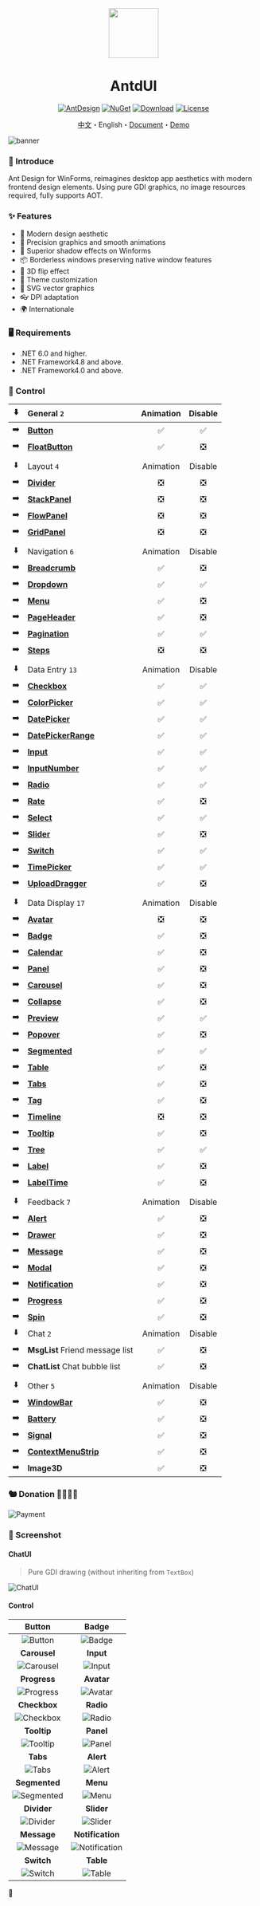 <div align="center">

<img height="100" src="src/logo.png">

<h1>AntdUI</h1>

[![AntDesign](https://img.shields.io/badge/AntDesign%20-5.0-1677ff?style=for-the-badge&logo=antdesign)](https://ant-design.antgroup.com/components/overview-cn)
[![NuGet](https://img.shields.io/nuget/v/AntdUI.svg?style=for-the-badge&label=AntdUI&logo=nuget)](https://www.nuget.org/packages/AntdUI)
[![Download](https://img.shields.io/nuget/dt/antdui?style=for-the-badge)](https://www.nuget.org/packages/AntdUI)
[![License](https://img.shields.io/badge/license-Apache%202.0-4EB1BA.svg?style=for-the-badge)](http://www.apache.org/licenses/LICENSE-2.0)

[中文](README-zh.md)・English・[Document](doc/wiki/en/Home.md)・[Demo](https://gitee.com/mubaiyanghua/antdui-demo)

</div>

![banner](doc/pre/banner-en.png)

### 🦄 Introduce

Ant Design for WinForms, reimagines desktop app aesthetics with modern frontend design elements. Using pure GDI graphics, no image resources required, fully supports AOT.

### ✨ Features

- 🌈 Modern design aesthetic
- 🎨 Precision graphics and smooth animations
- 🚀 Superior shadow effects on Winforms
- 📦 Borderless windows preserving native window features
- 💎 3D flip effect
- 👚 Theme customization
- 🦜 SVG vector graphics
- 👓 DPI adaptation
- 🌍 Internationale

### 🖥 Requirements

- .NET 6.0 and higher.
- .NET Framework4.8 and above.
- .NET Framework4.0 and above.

### 🌴 Control

⬇️| General `2` | Animation | Disable |
:---:|:--|:--:|:--:|
➡️| [**Button**](doc/wiki/en/Control/Button.md) | ✅ | ✅ |
➡️| [**FloatButton**](doc/wiki/en/Control/FloatButton.md) | ✅ | ❎ |
||||
⬇️| Layout `4` | Animation | Disable |
➡️| [**Divider**](doc/wiki/en/Control/Divider.md) | ❎ | ❎ |
➡️| [**StackPanel**](doc/wiki/en/Control/StackPanel.md) | ❎ | ❎ |
➡️| [**FlowPanel**](doc/wiki/en/Control/FlowPanel.md) | ❎ | ❎ |
➡️| [**GridPanel**](doc/wiki/en/Control/GridPanel.md) | ❎ | ❎ |
||||
⬇️| Navigation `6` | Animation | Disable |
➡️| [**Breadcrumb**](doc/wiki/en/Control/Breadcrumb.md) | ✅ | ❎ |
➡️| [**Dropdown**](doc/wiki/en/Control/Dropdown.md) | ✅ | ✅ |
➡️| [**Menu**](doc/wiki/en/Control/Menu.md) | ✅ | ❎ |
➡️| [**PageHeader**](doc/wiki/en/Control/PageHeader.md) | ✅ | ❎ |
➡️| [**Pagination**](doc/wiki/en/Control/Pagination.md) | ✅ | ✅ |
➡️| [**Steps**](doc/wiki/en/Control/Steps.md) | ❎ | ❎ |
||||
⬇️| Data Entry `13` | Animation | Disable |
➡️| [**Checkbox**](doc/wiki/en/Control/Checkbox.md) | ✅ | ✅ |
➡️| [**ColorPicker**](doc/wiki/en/Control/ColorPicker.md) | ✅ | ✅ |
➡️| [**DatePicker**](doc/wiki/en/Control/DatePicker.md) | ✅ | ✅ |
➡️| [**DatePickerRange**](doc/wiki/en/Control/DatePicker#DatePickerRange.md) | ✅ | ✅ |
➡️| [**Input**](doc/wiki/en/Control/Input.md) | ✅ | ✅ |
➡️| [**InputNumber**](doc/wiki/en/Control/Input#InputNumber.md) | ✅ | ✅ |
➡️| [**Radio**](doc/wiki/en/Control/Radio.md) | ✅ | ✅ |
➡️| [**Rate**](doc/wiki/en/Control/Rate.md) | ✅ | ❎ |
➡️| [**Select**](doc/wiki/en/Control/Select.md) | ✅ | ✅ |
➡️| [**Slider**](doc/wiki/en/Control/Slider.md) | ✅ | ❎ |
➡️| [**Switch**](doc/wiki/en/Control/Switch.md) | ✅ | ✅ |
➡️| [**TimePicker**](doc/wiki/en/Control/TimePicker.md) | ✅ | ✅ |
➡️| [**UploadDragger**](doc/wiki/en/Control/UploadDragger.md) | ✅ | ❎ |
||||
⬇️| Data Display `17` | Animation | Disable |
➡️| [**Avatar**](doc/wiki/en/Control/Avatar.md) | ❎ | ❎ |
➡️| [**Badge**](doc/wiki/en/Control/Badge.md) | ✅ | ❎ |
➡️| [**Calendar**](doc/wiki/en/Control/Calendar.md) | ✅ | ❎ |
➡️| [**Panel**](doc/wiki/en/Control/Panel.md) | ✅ | ❎ |
➡️| [**Carousel**](doc/wiki/en/Control/Carousel.md) | ✅ | ❎ |
➡️| [**Collapse**](doc/wiki/en/Control/Collapse.md) | ✅ | ❎ |
➡️| [**Preview**](doc/wiki/en/Control/Preview.md) | ✅ | ✅ |
➡️| [**Popover**](doc/wiki/en/Control/Popover.md) | ✅ | ❎ |
➡️| [**Segmented**](doc/wiki/en/Control/Segmented.md) | ✅ | ✅ |
➡️| [**Table**](doc/wiki/en/Control/Table.md) | ✅ | ❎ |
➡️| [**Tabs**](doc/wiki/en/Control/Tabs.md) | ✅ | ❎ |
➡️| [**Tag**](doc/wiki/en/Control/Tag.md) | ✅ | ❎ |
➡️| [**Timeline**](doc/wiki/en/Control/Timeline.md) | ❎ | ❎ |
➡️| [**Tooltip**](doc/wiki/en/Control/Tooltip.md) | ✅ | ❎ |
➡️| [**Tree**](doc/wiki/en/Control/Tree.md) | ✅ | ✅ |
➡️| [**Label**](doc/wiki/en/Control/Label.md) | ✅ | ❎ |
➡️| [**LabelTime**](doc/wiki/zh/Control/LabelTime.md) | ✅ | ❎ |
||||
⬇️| Feedback `7` | Animation | Disable |
➡️| [**Alert**](doc/wiki/en/Control/Alert.md) | ✅ | ❎ |
➡️| [**Drawer**](doc/wiki/en/Control/Drawer.md) | ✅ | ❎ |
➡️| [**Message**](doc/wiki/en/Control/Message.md) | ✅ | ❎ |
➡️| [**Modal**](doc/wiki/en/Control/Modal.md) | ✅ | ❎ |
➡️| [**Notification**](doc/wiki/en/Control/Notification.md) | ✅ | ❎ |
➡️| [**Progress**](doc/wiki/en/Control/Progress.md) | ✅ | ❎ |
➡️| [**Spin**](doc/wiki/en/Control/Spin.md) | ✅ | ❎ |
⬇️| Chat `2` | Animation | Disable |
➡️| **MsgList** Friend message list | ✅ | ❎ |
➡️| **ChatList** Chat bubble list | ✅ | ❎ |
||||
⬇️| Other `5` | Animation | Disable |
➡️| [**WindowBar**](doc/wiki/en/Control/WindowBar.md) | ✅ | ❎ |
➡️| [**Battery**](doc/wiki/en/Control/Battery.md) | ✅ | ❎ |
➡️| [**Signal**](doc/wiki/en/Control/Signal.md) | ✅ | ❎ |
➡️| [**ContextMenuStrip**](doc/wiki/en/Control/ContextMenuStrip.md) | ✅ | ❎ |
➡️| **Image3D** | ✅ | ❎ |

### 🐿️ Donation 🥣💲🐖👚
![Payment](doc/pre/Payment.png)

### 🎨 Screenshot

#### ChatUI

> Pure GDI drawing (without inheriting from `TextBox`)

![ChatUI](doc/screenshot/ChatUI.gif)

#### Control

| **Button** | **Badge** |
| :--: | :--: |
| ![Button](doc/screenshot/Button.gif) | ![Badge](doc/screenshot/Badge.gif) |
| **Carousel** | **Input** |
| ![Carousel](doc/screenshot/Carousel.gif) | ![Input](doc/screenshot/Input.gif) |
| **Progress** | **Avatar** |
| ![Progress](doc/screenshot/Progress.gif) | ![Avatar](doc/screenshot/Avatar.gif) |
| **Checkbox** | **Radio** |
| ![Checkbox](doc/screenshot/Checkbox.gif) | ![Radio](doc/screenshot/Radio.gif) |
| **Tooltip** | **Panel** |
| ![Tooltip](doc/screenshot/Tooltip.gif) | ![Panel](doc/screenshot/Panel.gif) |
| **Tabs** | **Alert** |
| ![Tabs](doc/screenshot/Tabs.gif) | ![Alert](doc/screenshot/Alert.gif) |
| **Segmented** | **Menu** |
| ![Segmented](doc/screenshot/Segmented.gif) | ![Menu](doc/screenshot/Menu.gif) |
| **Divider** | **Slider** |
| ![Divider](doc/screenshot/Divider.gif) | ![Slider](doc/screenshot/Slider.gif) |
| **Message** | **Notification** |
| ![Message](doc/screenshot/Message.gif) | ![Notification](doc/screenshot/Notification.gif) |
| **Switch** | **Table** |
| ![Switch](doc/screenshot/Switch.gif) | ![Table](doc/screenshot/Table.gif) |

🦦